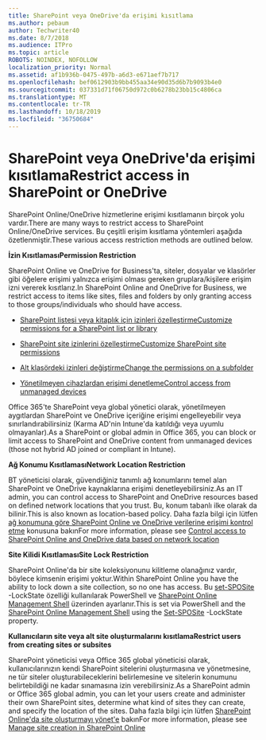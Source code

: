 ```yaml
---
title: SharePoint veya OneDrive'da erişimi kısıtlama
ms.author: pebaum
author: Techwriter40
ms.date: 8/7/2018
ms.audience: ITPro
ms.topic: article
ROBOTS: NOINDEX, NOFOLLOW
localization_priority: Normal
ms.assetid: af1b936b-0475-497b-a6d3-e671aef7b717
ms.openlocfilehash: bef0612903b9bb455aa34e90d35d6b7b9093b4e0
ms.sourcegitcommit: 037331d71f06750d972c0b6278b23bb15c4806ca
ms.translationtype: MT
ms.contentlocale: tr-TR
ms.lasthandoff: 10/18/2019
ms.locfileid: "36750684"
---
```

# <a name="restrict-access-in-sharepoint-or-onedrive"></a><span data-ttu-id="c2880-102">SharePoint veya OneDrive'da erişimi kısıtlama</span><span class="sxs-lookup"><span data-stu-id="c2880-102">Restrict access in SharePoint or OneDrive</span></span>

<span data-ttu-id="c2880-103">SharePoint Online/OneDrive hizmetlerine erişimi kısıtlamanın birçok yolu vardır.</span><span class="sxs-lookup"><span data-stu-id="c2880-103">There are many ways to restrict access to SharePoint Online/OneDrive services.</span></span> <span data-ttu-id="c2880-104">Bu çeşitli erişim kısıtlama yöntemleri aşağıda özetlenmiştir.</span><span class="sxs-lookup"><span data-stu-id="c2880-104">These various access restriction methods are outlined below.</span></span> 

<span data-ttu-id="c2880-105">**İzin Kısıtlaması**</span><span class="sxs-lookup"><span data-stu-id="c2880-105">**Permission Restriction**</span></span>

<span data-ttu-id="c2880-106">SharePoint Online ve OneDrive for Business'ta, siteler, dosyalar ve klasörler gibi öğelere erişimi yalnızca erişimi olması gereken gruplara/kişilere erişim izni vererek kısıtlarız.</span><span class="sxs-lookup"><span data-stu-id="c2880-106">In SharePoint Online and OneDrive for Business, we restrict access to items like sites, files and folders by only granting access to those groups/individuals who should have access.</span></span>

- [<span data-ttu-id="c2880-107">SharePoint listesi veya kitaplık için izinleri özelleştirme</span><span class="sxs-lookup"><span data-stu-id="c2880-107">Customize permissions for a SharePoint list or library</span></span>](https://support.office.com/article/Customize-permissions-for-a-SharePoint-list-or-library-02d770f3-59eb-4910-a608-5f84cc297782)

- [<span data-ttu-id="c2880-108">SharePoint site izinlerini özelleştirme</span><span class="sxs-lookup"><span data-stu-id="c2880-108">Customize SharePoint site permissions</span></span>](https://docs.microsoft.com/sharepoint/customize-sharepoint-site-permissions)

- [<span data-ttu-id="c2880-109">Alt klasördeki izinleri değiştirme</span><span class="sxs-lookup"><span data-stu-id="c2880-109">Change the permissions on a subfolder</span></span>](https://support.office.com/article/Change-the-permissions-on-a-subfolder-5427BD7C-F20A-4F75-8CF2-5359DD45A1A6)

- [<span data-ttu-id="c2880-110">Yönetilmeyen cihazlardan erişimi denetleme</span><span class="sxs-lookup"><span data-stu-id="c2880-110">Control access from unmanaged devices</span></span>](https://docs.microsoft.com/sharepoint/control-access-from-unmanaged-devices)

<span data-ttu-id="c2880-111">Office 365'te SharePoint veya global yönetici olarak, yönetilmeyen aygıtlardan SharePoint ve OneDrive içeriğine erişimi engelleyebilir veya sınırlandırabilirsiniz (Karma AD'nin Intune'da katıldığı veya uyumlu olmayanlar).</span><span class="sxs-lookup"><span data-stu-id="c2880-111">As a SharePoint or global admin in Office 365, you can block or limit access to SharePoint and OneDrive content from unmanaged devices (those not hybrid AD joined or compliant in Intune).</span></span>

<span data-ttu-id="c2880-112">**Ağ Konumu Kısıtlaması**</span><span class="sxs-lookup"><span data-stu-id="c2880-112">**Network Location Restriction**</span></span>

<span data-ttu-id="c2880-113">BT yöneticisi olarak, güvendiğiniz tanımlı ağ konumlarını temel alan SharePoint ve OneDrive kaynaklarına erişimi denetleyebilirsiniz.</span><span class="sxs-lookup"><span data-stu-id="c2880-113">As an IT admin, you can control access to SharePoint and OneDrive resources based on defined network locations that you trust.</span></span> <span data-ttu-id="c2880-114">Bu, konum tabanlı ilke olarak da bilinir.</span><span class="sxs-lookup"><span data-stu-id="c2880-114">This is also known as location-based policy.</span></span> <span data-ttu-id="c2880-115">Daha fazla bilgi için lütfen [ağ konumuna göre SharePoint Online ve OneDrive verilerine erişimi kontrol etme](https://docs.microsoft.com/sharepoint/control-access-based-on-network-location) konusuna bakın</span><span class="sxs-lookup"><span data-stu-id="c2880-115">For more information, please see [Control access to SharePoint Online and OneDrive data based on network location](https://docs.microsoft.com/sharepoint/control-access-based-on-network-location)</span></span>

<span data-ttu-id="c2880-116">**Site Kilidi Kısıtlaması**</span><span class="sxs-lookup"><span data-stu-id="c2880-116">**Site Lock Restriction**</span></span> 

<span data-ttu-id="c2880-117">SharePoint Online'da bir site koleksiyonunu kilitleme olanağınız vardır, böylece kimsenin erişimi yoktur.</span><span class="sxs-lookup"><span data-stu-id="c2880-117">Within SharePoint Online you have the ability to lock down a site collection, so no one has access.</span></span> <span data-ttu-id="c2880-118">Bu [set-SPOSite](https://docs.microsoft.com/powershell/module/sharepoint-online/set-sposite?view=sharepoint-ps) -LockState özelliği kullanılarak PowerShell ve [SharePoint Online Management Shell](https://docs.microsoft.com/powershell/sharepoint/sharepoint-online/connect-sharepoint-online?view=sharepoint-ps) üzerinden ayarlanır.</span><span class="sxs-lookup"><span data-stu-id="c2880-118">This is set via PowerShell and the [SharePoint Online Management Shell](https://docs.microsoft.com/powershell/sharepoint/sharepoint-online/connect-sharepoint-online?view=sharepoint-ps) using the [Set-SPOSite](https://docs.microsoft.com/powershell/module/sharepoint-online/set-sposite?view=sharepoint-ps) -LockState property.</span></span>

<span data-ttu-id="c2880-119">**Kullanıcıların site veya alt site oluşturmalarını kısıtlama**</span><span class="sxs-lookup"><span data-stu-id="c2880-119">**Restrict users from creating sites or subsites**</span></span>

<span data-ttu-id="c2880-120">SharePoint yöneticisi veya Office 365 global yöneticisi olarak, kullanıcılarınızın kendi SharePoint sitelerini oluşturmasına ve yönetmesine, ne tür siteler oluşturabileceklerini belirlemesine ve sitelerin konumunu belirtebildiği ne kadar sınamasına izin verebilirsiniz.</span><span class="sxs-lookup"><span data-stu-id="c2880-120">As a SharePoint admin or Office 365 global admin, you can let your users create and administer their own SharePoint sites, determine what kind of sites they can create, and specify the location of the sites.</span></span> <span data-ttu-id="c2880-121">Daha fazla bilgi için lütfen [SharePoint Online'da site oluşturmayı yönet'e](https://docs.microsoft.com/sharepoint/manage-site-creation) bakın</span><span class="sxs-lookup"><span data-stu-id="c2880-121">For more information, please see [Manage site creation in SharePoint Online](https://docs.microsoft.com/sharepoint/manage-site-creation)</span></span>

